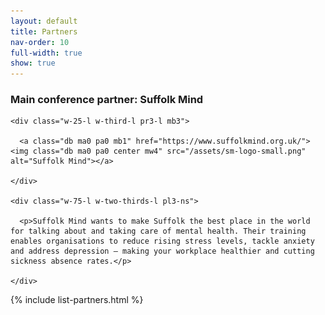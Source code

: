 ```yaml
---
layout: default
title: Partners
nav-order: 10
full-width: true
show: true
---
```


<article class="pa3 bg-light-gray shadow-4 ba b--moon-gray mv4">

  <h3 class="lh-title f4 mt0 mb2">Main conference partner: Suffolk Mind</h3>

  <div class="flex-l items-center-l">

    <div class="w-25-l w-third-l pr3-l mb3">

      <a class="db ma0 pa0 mb1" href="https://www.suffolkmind.org.uk/"><img class="db ma0 pa0 center mw4" src="/assets/sm-logo-small.png" alt="Suffolk Mind"></a>

    </div>

    <div class="w-75-l w-two-thirds-l pl3-ns">

      <p>Suffolk Mind wants to make Suffolk the best place in the world for talking about and taking care of mental health. Their training enables organisations to reduce rising stress levels, tackle anxiety and address depression – making your workplace healthier and cutting sickness absence rates.</p>

    </div>

  </div>

</article>


{% include list-partners.html %}
